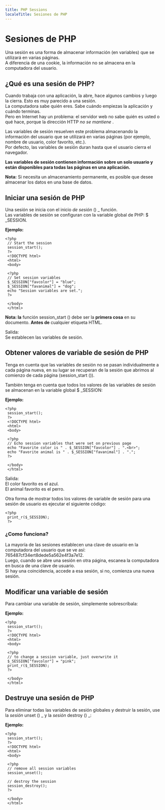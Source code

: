 ```yaml
---
title: PHP Sessions
localeTitle: Sesiones de PHP
---
```

# Sesiones de PHP

Una sesión es una forma de almacenar información (en variables) que se utilizará en varias páginas.  
A diferencia de una cookie, la información no se almacena en la computadora del usuario.

## ¿Qué es una sesión de PHP?

Cuando trabaja con una aplicación, la abre, hace algunos cambios y luego la cierra. Esto es muy parecido a una sesión.  
La computadora sabe quién eres. Sabe cuándo empiezas la aplicación y cuándo terminas.  
Pero en Internet hay un problema: el servidor web no sabe quién es usted o qué hace, porque la dirección HTTP _no se mantiene_ .

Las variables de sesión resuelven este problema almacenando la información del usuario que se utilizará en varias páginas (por ejemplo, nombre de usuario, color favorito, etc.).  
Por defecto, las variables de sesión duran hasta que el usuario cierra el navegador.

**Las variables de sesión contienen información sobre un solo usuario y están disponibles para todas las páginas en una aplicación.**

**Nota:** Si necesita un almacenamiento permanente, es posible que desee almacenar los datos en una base de datos.

## Iniciar una sesión de PHP

Una sesión se inicia con el inicio _de sesión_ () \_ función.  
Las variables de sesión se configuran con la variable global de PHP: $ \_SESSION.

**Ejemplo:**
```
<?php 
 // Start the session 
 session_start(); 
 ?> 
 <!DOCTYPE html> 
 <html> 
 <body> 
 
 <?php 
 // Set session variables 
 $_SESSION["favcolor"] = "blue"; 
 $_SESSION["favanimal"] = "dog"; 
 echo "Session variables are set."; 
 ?> 
 
 </body> 
 </html> 
```

**Nota: la** función session\_start () debe ser la **primera cosa** en su documento. **Antes de** cualquier etiqueta HTML.

Salida:  
Se establecen las variables de sesión.

## Obtener valores de variable de sesión de PHP

Tenga en cuenta que las variables de sesión no se pasan individualmente a cada página nueva, en su lugar se recuperan de la sesión que abrimos al comienzo de cada página (session\_start ()).

También tenga en cuenta que todos los valores de las variables de sesión se almacenan en la variable global $ \_SESSION:

**Ejemplo:**
```
<?php 
 session_start(); 
 ?> 
 <!DOCTYPE html> 
 <html> 
 <body> 
 
 <?php 
 // Echo session variables that were set on previous page 
 echo "Favorite color is " . $_SESSION["favcolor"] . ".<br>"; 
 echo "Favorite animal is " . $_SESSION["favanimal"] . "."; 
 ?> 
 
 </body> 
 </html> 
```

Salida:  
El color favorito es el azul.  
El animal favorito es el perro.

Otra forma de mostrar todos los valores de variable de sesión para una sesión de usuario es ejecutar el siguiente código:
```
<?php 
 print_r($_SESSION); 
 ?> 
```

### ¿Como funciona?

La mayoría de las sesiones establecen una clave de usuario en la computadora del usuario que se ve así: 765487cf34ert8dede5a562e4f3a7e12.  
Luego, cuando se abre una sesión en otra página, escanea la computadora en busca de una clave de usuario.  
Si hay una coincidencia, accede a esa sesión, si no, comienza una nueva sesión.

## Modificar una variable de sesión

Para cambiar una variable de sesión, simplemente sobrescríbala:

**Ejemplo:**
```
<?php 
 session_start(); 
 ?> 
 <!DOCTYPE html> 
 <html> 
 <body> 
 
 <?php 
 // to change a session variable, just overwrite it 
 $_SESSION["favcolor"] = "pink"; 
 print_r($_SESSION); 
 ?> 
 
 </body> 
 </html> 
```

## Destruye una sesión de PHP

Para eliminar todas las variables de sesión globales y destruir la sesión, use la _sesión_ unset () \_ y la _sesión_ destroy () \_:

**Ejemplo:**
```
<?php 
 session_start(); 
 ?> 
 <!DOCTYPE html> 
 <html> 
 <body> 
 
 <?php 
 // remove all session variables 
 session_unset(); 
 
 // destroy the session 
 session_destroy(); 
 ?> 
 
 </body> 
 </html> 

```